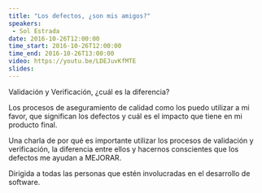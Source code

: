 ```yaml
---
title: "Los defectos, ¿son mis amigos?"
speakers:
 - Sol Estrada
date: 2016-10-26T12:00:00
time_start: 2016-10-26T12:00:00
time_end: 2016-10-26T13:00:00
video: https://youtu.be/LDEJuvKfMTE
slides: 
---
```


Validación y Verificación, ¿cuál es la diferencia?

Los procesos de aseguramiento de calidad como los puedo utilizar a mi favor, que significan los defectos y cuál es el impacto que tiene en mi producto final. 

Una charla de por qué es importante utilizar los procesos de validación y verificación, la diferencia entre ellos y hacernos conscientes que los defectos me ayudan a MEJORAR.

Dirigida a todas las personas que estén involucradas en el desarrollo de software.